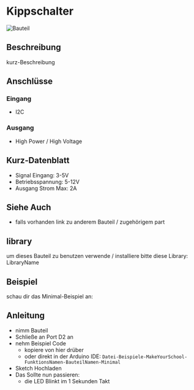 # Kippschalter

![Bauteil](https://makeyourschool.de/wp-content/uploads/2018/10/24_kippschalter-1024x1024.jpg)
<!-- TODO: CONTENT change image -->
<!-- TODO: ARCHITECTURE multiple images? -->
<!-- do we need multiple images per part?-->
<!-- and if do we need a slider? -->

## Beschreibung

kurz-Beschreibung

## Anschlüsse

### Eingang

-   I2C

### Ausgang

-   High Power / High Voltage

## Kurz-Datenblatt

-   Signal Eingang: 3-5V
-   Betriebsspannung: 5-12V
-   Ausgang Strom Max: 2A

## Siehe Auch

-   falls vorhanden link zu anderem Bauteil / zugehörigem part



## library
um dieses Bauteil zu benutzen verwende / installiere bitte diese Library: LibraryName
<!-- TODO: CONTENT change library name -->

## Beispiel

schau dir das Minimal-Beispiel an:
<!-- TODO: ARCHITECTURE include example *_minimal.ino-->

## Anleitung

<!-- TODO: CONTENT change guide -->
- nimm Bauteil
- Schließe an Port D2 an
- nehm Beispiel Code 
    - kopiere von hier drüber
    - oder direkt in der Arduino IDE: 
        `Datei-Beispiele-MakeYourSchool-FunktionsNamen-BauteilNamen-Minimal`
- Sketch Hochladen
- Das Sollte nun passieren:
    - die LED Blinkt im 1 Sekunden Takt
